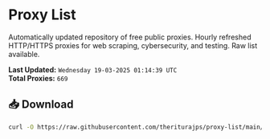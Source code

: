 # Proxy List

Automatically updated repository of free public proxies. Hourly refreshed HTTP/HTTPS proxies for web scraping, cybersecurity, and testing. Raw list available.

**Last Updated:** `Wednesday 19-03-2025 01:14:39 UTC`  
**Total Proxies:** `669`

## 📥 Download
```bash
curl -O https://raw.githubusercontent.com/theriturajps/proxy-list/main/proxies.txt
